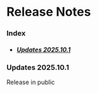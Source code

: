 # Release Notes

### Index
- ##### [Updates 2025.10.1](#20251001)

### <a name="20251001"></a> Updates 2025.10.1
Release in public